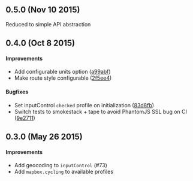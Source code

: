 ## 0.5.0 (Nov 10 2015)
Reduced to simple API abstraction

## 0.4.0 (Oct 8 2015)

#### Improvements

* Add configurable units option ([a99abf](https://github.com/mapbox/mapbox-directions.js/commit/a99abf204adf3569cb19a0885bc24c66c71877cf))
* Make route style configurable ([2f5ee4](https://github.com/mapbox/mapbox-directions.js/commit/2f5ee4dd281bd21706ee9c5d087c2c4b8da6f527))

#### Bugfixes

* Set inputControl `checked` profile on initialization ([83d8fb](https://github.com/mapbox/mapbox-directions.js/commit/83d8fbf28bc71867ab67159d957d6cd4d1a6ba7c))
* Switch tests to smokestack + tape to avoid PhantomJS SSL bug on CI ([9e2711](https://github.com/mapbox/mapbox-directions.js/commit/9e2711b197854d915f6871be7d0781f33e6d8991))

## 0.3.0 (May 26 2015)

#### Improvements

* Add geocoding to `inputControl` (#73)
* Add `mapbox.cycling` to available profiles
